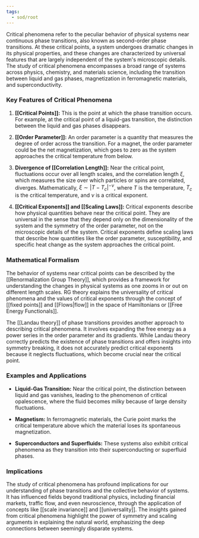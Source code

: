 ```yaml
---
tags:
  - sod/root
---
```


Critical phenomena refer to the peculiar behavior of physical systems near continuous phase transitions, also known as second-order phase transitions. At these critical points, a system undergoes dramatic changes in its physical properties, and these changes are characterized by universal features that are largely independent of the system's microscopic details. The study of critical phenomena encompasses a broad range of systems across physics, chemistry, and materials science, including the transition between liquid and gas phases, magnetization in ferromagnetic materials, and superconductivity.

### Key Features of Critical Phenomena

1. **[[Critical Points]]:** This is the point at which the phase transition occurs. For example, at the critical point of a liquid-gas transition, the distinction between the liquid and gas phases disappears.

2. **[[Order Parameter]]:** An order parameter is a quantity that measures the degree of order across the transition. For a magnet, the order parameter could be the net magnetization, which goes to zero as the system approaches the critical temperature from below.

3. **Divergence of [[Correlation Length]]:** Near the critical point, fluctuations occur over all length scales, and the correlation length $\xi$, which measures the size over which particles or spins are correlated, diverges. Mathematically, $\xi \sim |T-T_c|^{-\nu}$, where $T$ is the temperature, $T_c$ is the critical temperature, and $\nu$ is a critical exponent.

4. **[[Critical Exponents]] and [[Scaling Laws]]:** Critical exponents describe how physical quantities behave near the critical point. They are universal in the sense that they depend only on the dimensionality of the system and the symmetry of the order parameter, not on the microscopic details of the system. Critical exponents define scaling laws that describe how quantities like the order parameter, susceptibility, and specific heat change as the system approaches the critical point.

### Mathematical Formalism

The behavior of systems near critical points can be described by the [[Renormalization Group Theory]], which provides a framework for understanding the changes in physical systems as one zooms in or out on different length scales. RG theory explains the universality of critical phenomena and the values of critical exponents through the concept of [[fixed points]] and [[Flows|flow]] in the space of Hamiltonians or [[Free Energy Functionals]].

The [[Landau theory]] of phase transitions provides another approach to describing critical phenomena. It involves expanding the free energy as a power series in the order parameter and its gradients. While Landau theory correctly predicts the existence of phase transitions and offers insights into symmetry breaking, it does not accurately predict critical exponents because it neglects fluctuations, which become crucial near the critical point.

### Examples and Applications

- **Liquid-Gas Transition:** Near the critical point, the distinction between liquid and gas vanishes, leading to the phenomenon of critical opalescence, where the fluid becomes milky because of large density fluctuations.

- **Magnetism:** In ferromagnetic materials, the Curie point marks the critical temperature above which the material loses its spontaneous magnetization.

- **Superconductors and Superfluids:** These systems also exhibit critical phenomena as they transition into their superconducting or superfluid phases.

### Implications

The study of critical phenomena has profound implications for our understanding of phase transitions and the collective behavior of systems. It has influenced fields beyond traditional physics, including financial markets, traffic flow, and even neuroscience, through the application of concepts like [[scale invariance]] and [[universality]]. The insights gained from critical phenomena highlight the power of symmetry and scaling arguments in explaining the natural world, emphasizing the deep connections between seemingly disparate systems.